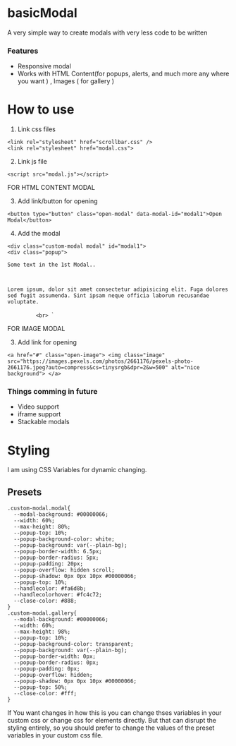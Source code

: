 # basicModal
A very simple way to create modals with very less code to be written

### Features

- Responsive modal
- Works with HTML Content(for popups, alerts, and much more any where you want ) , Images ( for gallery )

# How to use 

1. Link css files

`<link rel="stylesheet" href="scrollbar.css" />`<br>
`<link rel="stylesheet" href="modal.css">`

2. Link js file

`<script src="modal.js"></script>`


FOR HTML CONTENT MODAL

3. Add link/button for opening

`<button type="button" class="open-modal" data-modal-id="modal1">Open Modal</button>`

4. Add the modal

`<div class="custom-modal modal" id="modal1">`<br>
    `<div class="popup">
        `<p>`
            Some text in the 1st Modal..
        `</p>`
        `<p>`
            Lorem ipsum, dolor sit amet consectetur adipisicing elit. Fuga dolores sed fugit assumenda. Sint ipsam neque officia laborum recusandae voluptate.
        `</p>`        
    `</div>`<br>
`</div>`

FOR IMAGE MODAL

3. Add link for opening

`<a href="#" class="open-image">
    <img class="image" src="https://images.pexels.com/photos/2661176/pexels-photo-2661176.jpeg?auto=compress&cs=tinysrgb&dpr=2&w=500" alt="nice background">
</a>`

### Things comming in future

- Video support
- iframe support
- Stackable modals


# Styling

I am using CSS Variables for dynamic changing.

## Presets

    .custom-modal.modal{
      --modal-background: #00000066;
      --width: 60%;
      --max-height: 80%;
      --popup-top: 10%;
      --popup-background-color: white;
      --popup-background: var(--plain-bg);
      --popup-border-width: 6.5px;
      --popup-border-radius: 5px;
      --popup-padding: 20px;
      --popup-overflow: hidden scroll;
      --popup-shadow: 0px 0px 10px #00000066;
      --popup-top: 10%;
      --handlecolor: #fa6d8b;
      --handlecolorhover: #fc4c72;
      --close-color: #888;
    }
    .custom-modal.gallery{
      --modal-background: #00000066;
      --width: 60%;
      --max-height: 98%;
      --popup-top: 10%;
      --popup-background-color: transparent;
      --popup-background: var(--plain-bg);
      --popup-border-width: 0px;
      --popup-border-radius: 0px;
      --popup-padding: 0px;
      --popup-overflow: hidden;
      --popup-shadow: 0px 0px 10px #00000066;
      --popup-top: 50%;
      --close-color: #fff;
    }
    
   If You want changes in how this is you can change thses variables in your custom css or change css for elements directly. But that can disrupt the styling entirely, so you should prefer to change the values of the preset variables in your custom css file.
